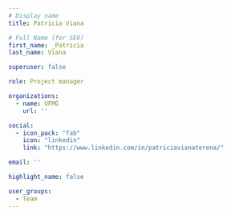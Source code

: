 ```yaml
---
# Display name
title: Patricia Viana

# Full Name (for SEO)
first_name: _Patricia
last_name: Viana

superuser: false

role: Project manager

organizations:
  - name: UFMG
    url: ''

social:
  - icon_pack: "fab"
    icon: "linkedin"
    link: "https://www.linkedin.com/in/patriciavianaterena/"

email: ''

highlight_name: false

user_groups:
  - Team
---
```

